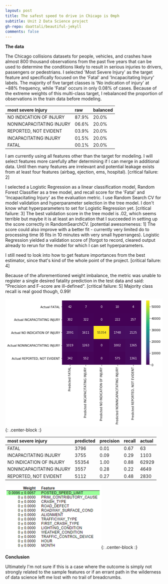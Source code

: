 ```yaml
---
layout: post
title: The safest speed to drive in Chicago is 0mph
subtitle: Unit 2 Data Science project
gh-repo: daattali/beautiful-jekyll 
comments: false
---
```


**The data**

The Chicago collisions datasets for people, vehicles, and crashes have almost 800 thousand observations from the past five years that can be used to determine the conditions likely to result in serious injuries to drivers, passengers or pedestrians.  I selected 'Most Severe Injury' as the target feature and specifically focused on the 'Fatal' and 'Incapacitating Injury' labels.  The majority of five target classes is 'No indication of injury' at ~88% frequency, while 'Fatal' occurs in only 0.08% of cases.  Because of the extreme weights of this multi-class target, I rebalanced the proportion of observations in the train data before modeling.

| most severe injury | raw | balanced |
| :------ |:--- | :--- |
| NO INDICATION OF INJURY | 87.9% | 20.0% |
| NONINCAPACITATING INJURY | 06.6% | 20.0% |
| REPORTED, NOT EVIDENT | 03.9% | 20.0% |
| INCAPACITATING INJURY | 01.5% | 20.0% |
| FATAL | 00.1% | 20.0% |

I am currently using all features other than the target for modeling.  I will select features more carefully after determining if I can merge in additional data.  Until then many features are irrelevant and potential leakage exists from at least four features (airbag, ejection, ems, hospital). [critical failure: 2]

I selected a Logistic Regression as a linear classification model, Random Forest Classifier as a tree model, and recall score for the 'Fatal' and 'Incapacitating Injury' as the evaluation metric.  I use Random Search CV for model validation and hyperparameter selection in the tree model.  I don't know what hyperparameters to set for Logistic Regression yet.  [critical failure: 3]  The best validation score in the tree model is .02, which seems terrible but maybe it is at least an indication that I succeeded in setting up the score correctly in RandomSearchCV.  [potential awesomeness: 1]  The score could also improve with a better fit - currently very limited do to processing time (6 fits in 10 minutes with very small hyperranges).  Logistic Regression yielded a validation score of [forgot to record, cleared output already to rerun for the model for which I can set hyperparameters.

I still need to look into how to get feature importances from the best estimator, since that's kind of the whole point of the project. [critical failure: 4]

Because of the aforementioned weight imbalance, the metric was unable to register a single desired fatality prediction in the test data and said: "Precision and F-score are ill-defined".  [critical failure: 5]  Majority class recall is real good though, 0.99!

![confusion](https://github.com/johnwesleyharding/johnwesleyharding.github.io/raw/master/img/image.png){: .center-block :}

| most severe injury | predicted | precision | recall | actual |
| :------ |:--- | :--- | :--- | :--- |
| FATAL | 3796 | 0.01 | 0.67 | 63 |
| INCAPACITATING INJURY | 3755 | 0.09 | 0.29 | 1103 |
| NO INDICATION OF INJURY | 55354 | 1.00 | 0.88 | 62929 |
| NONINCAPACITATING INJURY | 3557 | 0.28 | 0.22 | 4649 |
| REPORTED, NOT EVIDENT | 5112 | 0.27 | 0.48 | 2830 |

![confusion](https://github.com/johnwesleyharding/johnwesleyharding.github.io/raw/master/img/crashpermutation.png){: .center-block :}

**Conclusion**

Ultimately I'm not sure if this is a case where the outcome is simply not strongly related to the sample features or if an errant path in the wilderness of data science left me lost with no trail of breadcrumbs.

